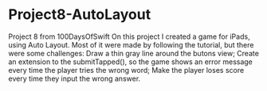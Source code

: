 # Project8-AutoLayout
Project 8 from 100DaysOfSwift
On this project I created a game for iPads, using Auto Layout.
Most of it were made by following the tutorial, but there were some challenges:
Draw a thin gray line around the butons view;
Create an extension to the submitTapped(), so the game shows an error message every time the player tries the wrong word;
Make the player loses score every time they input the wrong answer.
